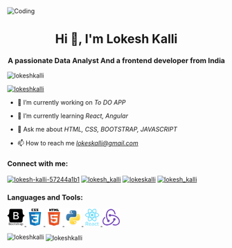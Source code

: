 <img align="center" alt="Coding" src="https://www.aalpha.net/wp-content/uploads/2020/12/full-stack-development.gif"  />

<h1 align="center">Hi 👋, I'm Lokesh Kalli</h1>
<h3 align="center">A passionate Data Analyst And a frontend developer from India</h3>

<p align="left"> <img src="https://komarev.com/ghpvc/?username=lokeshkalli&label=Profile%20views&color=0e75b6&style=flat" alt="lokeshkalli" /> </p>

<p align="left"> <a href="https://github.com/ryo-ma/github-profile-trophy"><img src="https://github-profile-trophy.vercel.app/?username=lokeshkalli" alt="lokeshkalli" /></a> </p>

- 🔭 I’m currently working on *To DO APP*

- 🌱 I’m currently learning *React, Angular*

- 💬 Ask me about *HTML, CSS, BOOTSTRAP, JAVASCRIPT*

- 📫 How to reach me *lokeskalli@gmail.com*

<h3 align="left">Connect with me:</h3>
<p align="left">
<a href="https://linkedin.com/in/lokesh-kalli-57244a1b1" target="blank"><img align="center" src="https://raw.githubusercontent.com/rahuldkjain/github-profile-readme-generator/master/src/images/icons/Social/linked-in-alt.svg" alt="lokesh-kalli-57244a1b1" height="30" width="40" /></a>
<a href="https://instagram.com/lokesh_kalli" target="blank"><img align="center" src="https://raw.githubusercontent.com/rahuldkjain/github-profile-readme-generator/master/src/images/icons/Social/instagram.svg" alt="lokesh_kalli" height="30" width="40" /></a>
<a href="https://www.hackerrank.com/lokeskalli" target="blank"><img align="center" src="https://raw.githubusercontent.com/rahuldkjain/github-profile-readme-generator/master/src/images/icons/Social/hackerrank.svg" alt="lokeskalli" height="30" width="40" /></a>
<a href="https://auth.geeksforgeeks.org/user/lokesh_kalli" target="blank"><img align="center" src="https://raw.githubusercontent.com/rahuldkjain/github-profile-readme-generator/master/src/images/icons/Social/geeks-for-geeks.svg" alt="lokesh_kalli" height="30" width="40" /></a>
</p>

<h3 align="left">Languages and Tools:</h3>
<p align="left"> <a href="https://getbootstrap.com" target="_blank" rel="noreferrer"> <img src="https://raw.githubusercontent.com/devicons/devicon/master/icons/bootstrap/bootstrap-plain-wordmark.svg" alt="bootstrap" width="40" height="40"/> </a> <a href="https://www.w3schools.com/css/" target="_blank" rel="noreferrer"> <img src="https://raw.githubusercontent.com/devicons/devicon/master/icons/css3/css3-original-wordmark.svg" alt="css3" width="40" height="40"/> </a> <a href="https://www.w3.org/html/" target="_blank" rel="noreferrer"> <img src="https://raw.githubusercontent.com/devicons/devicon/master/icons/html5/html5-original-wordmark.svg" alt="html5" width="40" height="40"/> </a> <a href="https://www.python.org" target="_blank" rel="noreferrer"> <img src="https://raw.githubusercontent.com/devicons/devicon/master/icons/python/python-original.svg" alt="python" width="40" height="40"/> </a> <a href="https://reactjs.org/" target="_blank" rel="noreferrer"> <img src="https://raw.githubusercontent.com/devicons/devicon/master/icons/react/react-original-wordmark.svg" alt="react" width="40" height="40"/> </a> <a href="https://redux.js.org" target="_blank" rel="noreferrer"> <img src="https://raw.githubusercontent.com/devicons/devicon/master/icons/redux/redux-original.svg" alt="redux" width="40" height="40"/> </a> </p>

<p><img align="left" src="https://github-readme-stats.vercel.app/api/top-langs?username=lokeshkalli&show_icons=true&locale=en&layout=compact" alt="lokeshkalli" /></p>

<p>&nbsp;<img align="center" src="https://github-readme-stats.vercel.app/api?username=lokeshkalli&show_icons=true&locale=en" alt="lokeshkalli" /></p>

